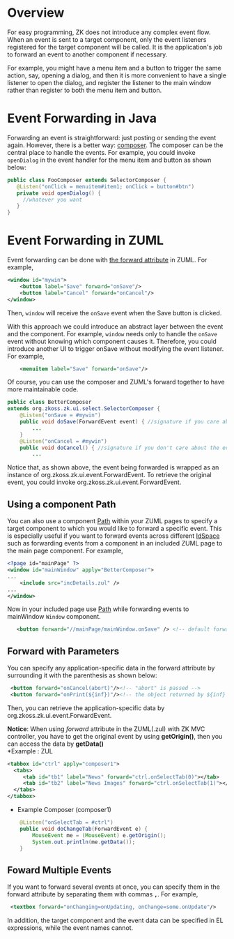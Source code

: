# Overview

For easy programming, ZK does not introduce any complex event flow. When
an event is sent to a target component, only the event listeners
registered for the target component will be called. It is the
application's job to forward an event to another component if necessary.

For example, you might have a menu item and a button to trigger the same
action, say, opening a dialog, and then it is more convenient to have a
single listener to open the dialog, and register the listener to the
main window rather than register to both the menu item and button.

# Event Forwarding in Java

Forwarding an event is straightforward: just posting or sending the
event again. However, there is a better way:
[composer](ZK_Developer's_Reference/MVC/Controller/Composer).
The composer can be the central place to handle the events. For example,
you could invoke `openDialog` in the event handler for the menu item and
button as shown below:

``` java
public class FooComposer extends SelectorComposer {
   @Listen("onClick = menuitem#item1; onClick = button#btn")
   private void openDialog() {
     //whatever you want
   }
}
```

# Event Forwarding in ZUML

Event forwarding can be done with [the forward
attribute](ZUML_Reference/ZUML/Attributes/forward) in ZUML.
For example,

``` xml
<window id="mywin">
    <button label="Save" forward="onSave"/>
    <button label="Cancel" forward="onCancel"/>
</window>
```

Then, `window` will receive the `onSave` event when the Save button is
clicked.

With this approach we could introduce an abstract layer between the
event and the component. For example, `window` needs only to handle the
`onSave` event without knowing which component causes it. Therefore, you
could introduce another UI to trigger onSave without modifying the event
listener. For example,

``` xml
    <menuitem label="Save" forward="onSave"/>
```

Of course, you can use the composer and ZUML's forward together to have
more maintainable code.

``` java
public class BetterComposer
extends org.zkoss.zk.ui.select.SelectorComposer {
    @Listen("onSave = #mywin")
    public void doSave(ForwardEvent event) { //signature if you care about the event
        ...
    }
    @Listen("onCancel = #mywin")
    public void doCancel() { //signature if you don't care about the event
        ...
```

Notice that, as shown above, the event being forwarded is wrapped as an
instance of <javadoc>org.zkoss.zk.ui.event.ForwardEvent</javadoc>. To
retrieve the original event, you could invoke
<javadoc method="getOrigin()">org.zkoss.zk.ui.event.ForwardEvent</javadoc>.

## Using a component Path

You can also use a component
[Path](/zk_dev_ref/Access_UI_Components_with_Path)
within your ZUML pages to specify a target component to which you would
like to forward a specific event. This is especially useful if you want
to forward events across different
[IdSpace](/zk_dev_ref/UI_Composing/ID_Space)
such as forwarding events from a component in an included ZUML page to
the main page component. For example,

``` xml
<?page id="mainPage" ?>
<window id="mainWindow" apply="BetterComposer">
...
    <include src="incDetails.zul" />
...
</window>
```

Now in your included page use
[Path](/zk_dev_ref/Access_UI_Components_with_Path)
while forwarding events to mainWindow `Window` component.

``` xml
   <button forward="//mainPage/mainWindow.onSave" /> <!-- default forward event is onClick -->
```

## Forward with Parameters

You can specify any application-specific data in the forward attribute
by surrounding it with the parenthesis as shown below:

``` xml
 <button forward="onCancel(abort)"/><!-- "abort" is passed -->
 <button forward="onPrint(${inf})"/><!-- the object returned by ${inf} is passed -->
```

Then, you can retrieve the application-specific data by
<javadoc method="getData()">org.zkoss.zk.ui.event.ForwardEvent</javadoc>.

**Notice**: When using <i>forward</i> attribute in the ZUML(.zul) with
ZK MVC controller, you have to get the original event by using
**getOrigin()**, then you can access the data by **getData()**  
\*Example : ZUL

``` xml
<tabbox id="ctrl" apply="composer1">
  <tabs>
     <tab id="tb1" label="News" forward="ctrl.onSelectTab(0)"></tab>
     <tab id="tb2" label="News Images" forward="ctrl.onSelectTab(1)"></tab>
  </tabs>
</tabbox>
```

- Example Composer (composer1)

``` java
    @Listen("onSelectTab = #ctrl")
    public void doChangeTab(ForwardEvent e) { 
        MouseEvent me = (MouseEvent) e.getOrigin();
        System.out.println(me.getData());
    }
```

## Foward Multiple Events

If you want to forward several events at once, you can specify them in
the forward attribute by separating them with commas **`,`**. For
example,

``` xml
 <textbox forward="onChanging=onUpdating, onChange=some.onUpdate"/>
```

In addition, the target component and the event data can be specified in
EL expressions, while the event names cannot.
